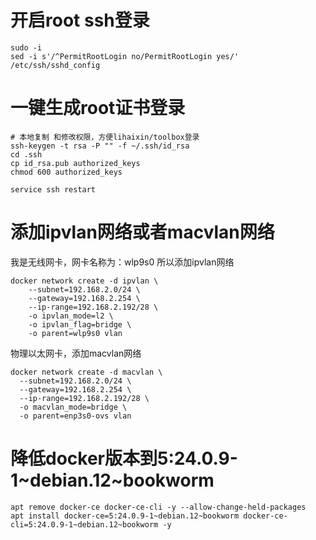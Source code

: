 # 开启root ssh登录

```
sudo -i
sed -i s'/^PermitRootLogin no/PermitRootLogin yes/' /etc/ssh/sshd_config

```
# 一键生成root证书登录
```
# 本地复制 和修改权限，方便lihaixin/toolbox登录
ssh-keygen -t rsa -P "" -f ~/.ssh/id_rsa
cd .ssh
cp id_rsa.pub authorized_keys
chmod 600 authorized_keys

service ssh restart
```
# 添加ipvlan网络或者macvlan网络

我是无线网卡，网卡名称为：wlp9s0 所以添加ipvlan网络
```
docker network create -d ipvlan \
    --subnet=192.168.2.0/24 \
    --gateway=192.168.2.254 \
    --ip-range=192.168.2.192/28 \
    -o ipvlan_mode=l2 \
    -o ipvlan_flag=bridge \
    -o parent=wlp9s0 vlan
```
物理以太网卡，添加macvlan网络

```
docker network create -d macvlan \
  --subnet=192.168.2.0/24 \
  --gateway=192.168.2.254 \
  --ip-range=192.168.2.192/28 \
  -o macvlan_mode=bridge \
  -o parent=enp3s0-ovs vlan
```

# 降低docker版本到5:24.0.9-1~debian.12~bookworm 
```
apt remove docker-ce docker-ce-cli -y --allow-change-held-packages
apt install docker-ce=5:24.0.9-1~debian.12~bookworm docker-ce-cli=5:24.0.9-1~debian.12~bookworm -y
```
